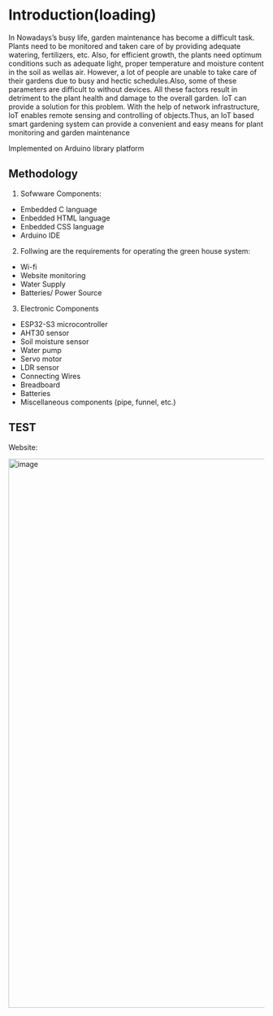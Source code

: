 # **Introduction(loading)**

In Nowadays’s busy life, garden maintenance has become a difficult task. Plants need to be
monitored and taken care of by providing adequate watering, fertilizers, etc. Also, for efficient growth, the plants need optimum conditions such as adequate light, proper temperature and moisture content in the soil as wellas air. However, a lot of people are unable to take care of their gardens due to busy and hectic schedules.Also, some of these parameters are difficult to without devices. All these factors result in detriment to the plant health and damage to the overall garden. IoT can provide a solution for this problem. With the help of network infrastructure, IoT enables remote sensing and controlling of objects.Thus, an IoT based smart gardening system can provide a convenient and easy means for plant monitoring and garden
maintenance

Implemented on Arduino library platform
## Methodology

1. Sofwware Components:
- Embedded C language 
- Enbedded HTML language
- Enbedded CSS language
- Arduino IDE
2. Follwing are the requirements for operating the green house system:
- Wi-fi
- Website monitoring
- Water Supply
- Batteries/ Power Source
3. Electronic Components
- ESP32-S3 microcontroller
- AHT30 sensor
- Soil moisture sensor
- Water pump
- Servo motor
- LDR sensor
- Connecting Wires
- Breadboard
- Batteries
- Miscellaneous components (pipe, funnel, etc.)

## TEST
Website:

<img width="1920" height="1080" alt="image" src="https://github.com/user-attachments/assets/10f1b07d-2c3e-4aab-a3f7-895f9c068d87" />

